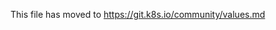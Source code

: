 This file has moved to https://git.k8s.io/community/values.md
<!--
This file is a placeholder to preserve links.
-->
